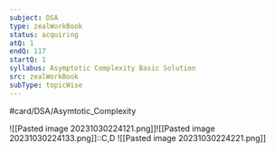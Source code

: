 ```yaml
---
subject: DSA
type: zealWorkBook
status: acquiring
atQ: 1
endQ: 117
startQ: 1
syllabus: Asymptotic Complexity Basic Solution
src: zealWorkBook
subType: topicWise
---
```

#card/DSA/Asymtotic_Complexity

![[Pasted image 20231030224121.png]]![[Pasted image 20231030224133.png]]::C,D ![[Pasted image 20231030224221.png]]

